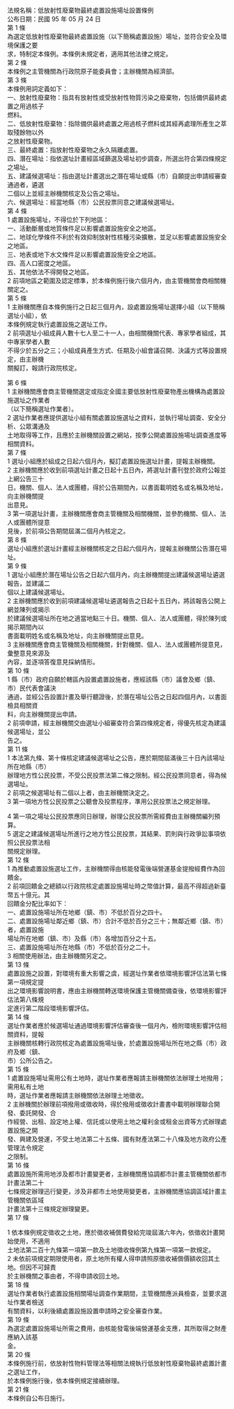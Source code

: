 法規名稱：低放射性廢棄物最終處置設施場址設置條例  
公布日期：民國 95 年 05 月 24 日  
第 1 條  
為選定低放射性廢棄物最終處置設施（以下簡稱處置設施）場址，並符合安全及環境保護之要  
求，特制定本條例。本條例未規定者，適用其他法律之規定。  
第 2 條  
本條例之主管機關為行政院原子能委員會；主辦機關為經濟部。  
第 3 條  
本條例用詞定義如下：  
一、放射性廢棄物：指具有放射性或受放射性物質污染之廢棄物，包括備供最終處置之用過核子  
燃料。  
二、低放射性廢棄物：指除備供最終處置之用過核子燃料或其經再處理所產生之萃取殘餘物以外  
之放射性廢棄物。  
三、最終處置：指放射性廢棄物之永久隔離處置。  
四、潛在場址：指依選址計畫經區域篩選及場址初步調查，所選出符合第四條規定之場址。  
五、建議候選場址：指由選址計畫選出之潛在場址或縣（市）自願提出申請經審查通過者，遴選  
二個以上並經主辦機關核定及公告之場址。  
六、候選場址：經當地縣（市）公民投票同意之建議候選場址。  
第 4 條  
1 處置設施場址，不得位於下列地區：  
一、活動斷層或地質條件足以影響處置設施安全之地區。  
二、地球化學條件不利於有效抑制放射性核種污染擴散，並足以影響處置設施安全之地區。  
三、地表或地下水文條件足以影響處置設施安全之地區。  
四、高人口密度之地區。  
五、其他依法不得開發之地區。  
2 前項地區之範圍及認定標準，於本條例施行後六個月內，由主管機關會商相關機關定之。  
第 5 條  
1 主辦機關應自本條例施行之日起三個月內，設處置設施場址選擇小組（以下簡稱選址小組），依  
本條例規定執行處置設施之選址工作。  
2 前項選址小組成員人數十七人至二十一人，由相關機關代表、專家學者組成，其中專家學者人數  
不得少於五分之三；小組成員產生方式、任期及小組會議召開、決議方式等設置規定，由主辦機  
關擬訂，報請行政院核定。  


第 6 條  
1 主辦機關應會商主管機關選定或指定全國主要低放射性廢棄物產出機構為處置設施選址之作業者  
（以下簡稱選址作業者）。  
2 選址作業者應提供選址小組有關處置設施選址之資料，並執行場址調查、安全分析、公眾溝通及  
土地取得等工作，且應於主辦機關設置之網站，按季公開處置設施場址調查進度等相關資料。  
第 7 條  
1 選址小組應於組成之日起六個月內，擬訂處置設施選址計畫，提報主辦機關。  
2 主辦機關應於收到前項選址計畫之日起十五日內，將選址計畫刊登於政府公報並上網公告三十  
日。機關、個人、法人或團體，得於公告期間內，以書面載明姓名或名稱及地址，向主辦機關提  
出意見。  
3 第一項選址計畫，主辦機關應會商主管機關及相關機關，並參酌機關、個人、法人或團體所提意  
見後，於前項公告期間屆滿二個月內核定之。  
第 8 條  
選址小組應於選址計畫經主辦機關核定之日起六個月內，提報主辦機關公告潛在場址。  
第 9 條  
1 選址小組應於潛在場址公告之日起六個月內，向主辦機關提出建議候選場址遴選報告，並建議二  
個以上建議候選場址。  
2 主辦機關應於收到前項建議候選場址遴選報告之日起十五日內，將該報告公開上網並陳列或揭示  
於建議候選場址所在地之適當地點三十日。機關、個人、法人或團體，得於陳列或揭示期間內以  
書面載明姓名或名稱及地址，向主辦機關提出意見。  
3 主辦機關應會商主管機關及相關機關，針對機關、個人、法人或團體所提意見，彙整意見來源及  
內容，並逐項答復意見採納情形。  
第 10 條  
1 縣（市）政府自願於轄區內設置處置設施者，應經該縣（市）議會及鄉（鎮、市）民代表會議決  
通過，並經公告設置計畫及舉行聽證後，於潛在場址公告之日起四個月內，以書面檢具相關資  
料，向主辦機關提出申請。  
2 前項申請，經主辦機關交由選址小組審查符合第四條規定者，得優先核定為建議候選場址，並公  
告之。  
第 11 條  
1 本法第九條、第十條核定建議候選場址之公告，應於期間屆滿後三十日內該場址所在地縣（市）  
辦理地方性公民投票，不受公民投票法第二條之限制。經公民投票同意者，得為候選場址。  
2 前項之候選場址有二個以上者，由主辦機關決定之。  
3 第一項地方性公民投票之公聽會及投票程序，準用公民投票法之規定辦理。  


4 第一項之場址公民投票應同日辦理，辦理公民投票所需經費由主辦機關編列預算。  
5 選定之建議候選場址所進行之地方性公民投票，其結果、罰則與行政爭訟事項依照公民投票法相  
關規定辦理。  
第 12 條  
1 為推動處置設施選址工作，主辦機關得由核能發電後端營運基金提撥經費作為回饋金。  
2 前項回饋金之總額以行政院核定處置設施場址時之幣值計算，最高不得超過新臺幣五十億元。其  
回饋金分配比率如下：  
一、處置設施場址所在地鄉（鎮、市）不低於百分之四十。  
二、處置設施場址鄰近鄉（鎮、市）合計不低於百分之三十；無鄰近鄉（鎮、市）者，處置設施  
場址所在地鄉（鎮、市）及縣（市）各增加百分之十五。  
三、處置設施場址所在地縣（市）不低於百分之二十。  
3 相關使用辦法，由主辦機關另定之。  
第 13 條  
處置設施之設置，對環境有重大影響之虞，經選址作業者依環境影響評估法第七條第一項規定提  
出之環境影響說明書，應由主辦機關轉送環境保護主管機關備查後，依環境影響評估法第八條規  
定進行第二階段環境影響評估。  
第 14 條  
選址作業者應於候選場址通過環境影響評估審查後一個月內，檢附環境影響評估相關資料，提報  
主辦機關核轉行政院核定為處置設施場址後，於處置設施場址所在地之縣（市）政府及鄉（鎮、  
市）公所公告之。  
第 15 條  
1 處置設施場址需用公有土地時，選址作業者應報請主辦機關依法辦理土地撥用；需用私有土地  
時，選址作業者應報請主辦機關依法辦理土地徵收。  
2 主辦機關於辦理前項撥用或徵收時，得於撥用或徵收計畫書中載明辦理聯合開發、委託開發、合  
作經營、出租、設定地上權、信託或以使用土地之權利金或租金出資等方式辦理處置設施之開  
發、興建及營運，不受土地法第二十五條、國有財產法第二十八條及地方政府公產管理法令規定  
之限制。  
第 16 條  
處置設施所需用地涉及都市計畫變更者，主辦機關應協調都市計畫主管機關依都市計畫法第二十  
七條規定辦理迅行變更，涉及非都市土地使用變更者，主辦機關應協調區域計畫主管機關依區域  
計畫法第十三條規定辦理變更。  
第 17 條  


1 依本條例規定徵收之土地，應於徵收補償費發給完竣屆滿六年內，依徵收計畫開始使用，不適用  
土地法第二百十九條第一項第一款及土地徵收條例第九條第一項第一款規定。  
2 未依前項規定期限使用者，原土地所有權人得申請照原徵收補償價額收回其土地。但因不可歸責  
於主辦機關之事由者，不得申請收回土地。  
第 18 條  
選址作業者執行處置設施相關場址調查作業期間，主管機關應派員檢查，並要求選址作業者檢送  
有關資料，以利後續處置設施設置申請時之安全審查作業。  
第 19 條  
為選定處置設施場址所需之費用，由核能發電後端營運基金支應，其所取得之財產應納入該基  
金。  
第 20 條  
本條例施行前，依放射性物料管理法等相關法規執行低放射性廢棄物最終處置計畫之選址工作，  
於本條例施行後，依本條例規定接續辦理。  
第 21 條  
本條例自公布日施行。  


